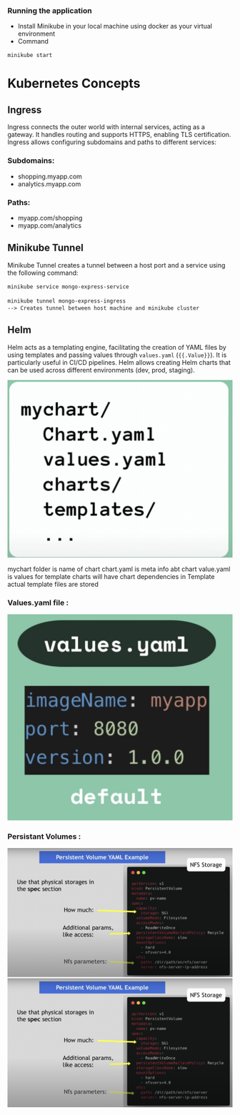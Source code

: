### Running the application
- Install Minikube in your local machine using docker as your virtual environment
- Command 
```
minikube start
```
# Kubernetes Concepts

## Ingress
Ingress connects the outer world with internal services, acting as a gateway. It handles routing and supports HTTPS, enabling TLS certification. Ingress allows configuring subdomains and paths to different services:

### Subdomains:
- shopping.myapp.com
- analytics.myapp.com

### Paths:
- myapp.com/shopping
- myapp.com/analytics

## Minikube Tunnel
Minikube Tunnel creates a tunnel between a host port and a service using the following command:

```
minikube service mongo-express-service

minikube tunnel mongo-express-ingress
--> Creates tunnel between host machine and minikube cluster
```

## Helm
Helm acts as a templating engine, facilitating the creation of YAML files by using templates and passing values through `values.yaml` (`{{.Value}}`). It is particularly useful in CI/CD pipelines. Helm allows creating Helm charts that can be used across different environments (dev, prod, staging).

![Charts](/images/chart.png)

mychart folder is name of chart
chart.yaml is meta info abt chart
value.yaml is values for template
charts will have chart dependencies
in Template actual template files are stored


### Values.yaml file : 

![value.yaml](/images/value.png)

### Persistant Volumes : 

![persistant volumes.yaml](/images/persitantVolume.png)
![persistant volumes.yaml](/images/persitantVolume.png)